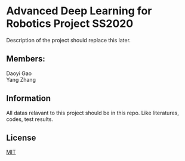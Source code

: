 # Advanced Deep Learning for Robotics Project SS2020

Description of the project should replace this later.

## Members:
Daoyi Gao\
Yang Zhang

## Information
All datas relavant to this project should be in this repo. Like literatures, codes, test results.

## License
[MIT](https://choosealicense.com/licenses/mit/)
